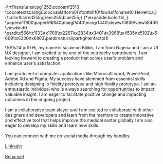 {\rtf1\ansi\ansicpg1252\cocoartf2513
\cocoatextscaling0\cocoaplatform0{\fonttbl\f0\fswiss\fcharset0 Helvetica;}
{\colortbl;\red255\green255\blue255;}
{\*\expandedcolortbl;;}
\paperw11900\paperh16840\margl1440\margr1440\vieww10800\viewh8400\viewkind0
\pard\tx566\tx1133\tx1700\tx2267\tx2834\tx3401\tx3968\tx4535\tx5102\tx5669\tx6236\tx6803\pardirnatural\partightenfactor0

\f0\fs24 \cf0 Hi, my name is sulaimon Bilikis, I am from Nigeria and I am a UI UX designer, I am excited to be one of the outreachy contributors, I am looking forward to creating a product that solves user's problem and enhance user's satisfaction.\
\
I am proficient in computer applications like Microsoft word, PowerPoint, Adobe Xd and Figma. My success have stemmed from essential skills including designing lo fidelity prototype and high fidelity prototype. I am an enthusiastic individual who is always searching for opportunities to impact valuable insight. I am eager to facilitate positive change and impacting outcomes in the ongoing project.\
\
I am a collaborative team player and I am excited to collaborate with other designers and developers and learn from the mentors to create innovative and effective tool that helps improve the medical sector globally.I am also eager to develop my skills and learn new skills\
\
You can connect with me on social media through my handles \
\
[Linkedin](https://www.linkedin.com/in/bilikis-sulaimon)\
\
[Behance](https://www.behance.net/bilikissulaimon)}